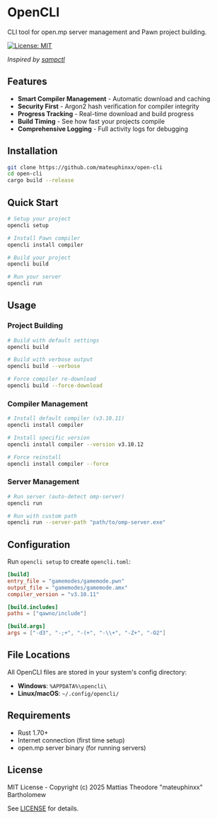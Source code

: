# OpenCLI
CLI tool for open.mp server management and Pawn project building.

[![License: MIT](https://img.shields.io/badge/License-MIT-yellow.svg)](https://opensource.org/licenses/MIT)

*Inspired by [sampctl](https://github.com/Southclaws/sampctl)*

## Features

- **Smart Compiler Management** - Automatic download and caching
- **Security First** - Argon2 hash verification for compiler integrity  
- **Progress Tracking** - Real-time download and build progress
- **Build Timing** - See how fast your projects compile
- **Comprehensive Logging** - Full activity logs for debugging

## Installation

```bash
git clone https://github.com/mateuphinxx/open-cli
cd open-cli
cargo build --release
```

## Quick Start

```bash
# Setup your project
opencli setup

# Install Pawn compiler
opencli install compiler

# Build your project
opencli build

# Run your server
opencli run
```

## Usage

### Project Building
```bash
# Build with default settings
opencli build

# Build with verbose output
opencli build --verbose

# Force compiler re-download
opencli build --force-download
```

### Compiler Management
```bash
# Install default compiler (v3.10.11)
opencli install compiler

# Install specific version
opencli install compiler --version v3.10.12

# Force reinstall
opencli install compiler --force
```

### Server Management
```bash
# Run server (auto-detect omp-server)
opencli run

# Run with custom path
opencli run --server-path "path/to/omp-server.exe"
```

## Configuration

Run `opencli setup` to create `opencli.toml`:

```toml
[build]
entry_file = "gamemodes/gamemode.pwn"
output_file = "gamemodes/gamemode.amx"
compiler_version = "v3.10.11"

[build.includes]
paths = ["qawno/include"]

[build.args]
args = ["-d3", "-;+", "-(+", "-\\+", "-Z+", "-O2"]
```

## File Locations

All OpenCLI files are stored in your system's config directory:

- **Windows**: `%APPDATA%\opencli\`
- **Linux/macOS**: `~/.config/opencli/`

## Requirements

- Rust 1.70+
- Internet connection (first time setup)
- open.mp server binary (for running servers)

## License

MIT License - Copyright (c) 2025 Mattias Theodore "mateuphinxx" Bartholomew

See [LICENSE](LICENSE) for details.